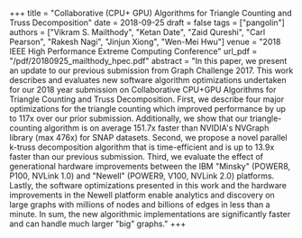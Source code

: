 +++
title = "Collaborative (CPU+ GPU) Algorithms for Triangle Counting and Truss Decomposition"
date = 2018-09-25
draft = false
tags = ["pangolin"]
authors = ["Vikram S. Mailthody", "Ketan Date", "Zaid Qureshi", "Carl Pearson", "Rakesh Nagi", "Jinjun Xiong", "Wen-Mei Hwu"]
venue = "2018 IEEE High Performance Extreme Computing Conference"
url_pdf = "/pdf/20180925_mailthody_hpec.pdf"
abstract = "In this paper, we present an update to our previous submission  from  Graph  Challenge  2017. This  work  describes and evaluates new software algorithm optimizations undertaken for our 2018 year submission on Collaborative CPU+GPU Algorithms for Triangle Counting and Truss Decomposition. First, we describe four major optimizations for the triangle counting which improved performance by up to 117x over our prior submission. Additionally,  we  show  that  our triangle-counting  algorithm  is on average 151.7x faster than NVIDIA's NVGraph library (max 476x) for SNAP  datasets.  Second,  we  propose  a  novel  parallel k-truss  decomposition  algorithm that is time-efficient and  is  up to 13.9x faster than our previous submission. Third, we evaluate the  effect  of  generational  hardware  improvements  between  the IBM  \"Minsky\" (POWER8,  P100,  NVLink  1.0)  and  \"Newell\" (POWER9,  V100,  NVLink  2.0)  platforms.  Lastly,  the  software optimizations presented in this work and the hardware improvements  in  the  Newell  platform  enable  analytics  and  discovery  on large graphs  with millions of nodes  and billions of edges  in less than a minute. In sum, the new algorithmic implementations are significantly  faster  and  can  handle  much  larger  \"big\" graphs."
+++
